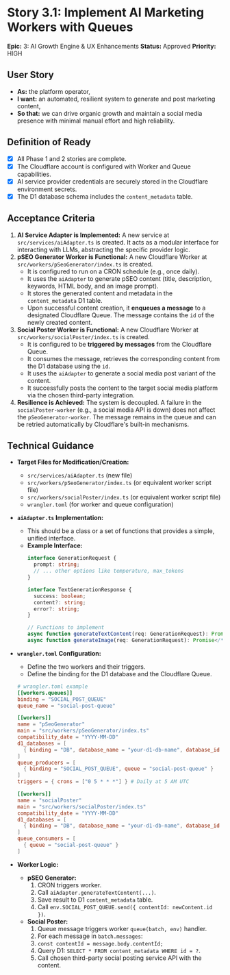 # Story 3.1: Implement AI Marketing Workers with Queues

**Epic:** 3: AI Growth Engine & UX Enhancements
**Status:** Approved
**Priority:** HIGH

## User Story
- **As:** the platform operator,
- **I want:** an automated, resilient system to generate and post marketing content,
- **So that:** we can drive organic growth and maintain a social media presence with minimal manual effort and high reliability.

## Definition of Ready
- [x] All Phase 1 and 2 stories are complete.
- [x] The Cloudflare account is configured with Worker and Queue capabilities.
- [x] AI service provider credentials are securely stored in the Cloudflare environment secrets.
- [x] The D1 database schema includes the `content_metadata` table.

## Acceptance Criteria
1.  **AI Service Adapter is Implemented:** A new service at `src/services/aiAdapter.ts` is created. It acts as a modular interface for interacting with LLMs, abstracting the specific provider logic.
2.  **pSEO Generator Worker is Functional:** A new Cloudflare Worker at `src/workers/pSeoGenerator/index.ts` is created.
    -   It is configured to run on a CRON schedule (e.g., once daily).
    -   It uses the `aiAdapter` to generate pSEO content (title, description, keywords, HTML body, and an image prompt).
    -   It stores the generated content and metadata in the `content_metadata` D1 table.
    -   Upon successful content creation, it **enqueues a message** to a designated Cloudflare Queue. The message contains the `id` of the newly created content.
3.  **Social Poster Worker is Functional:** A new Cloudflare Worker at `src/workers/socialPoster/index.ts` is created.
    -   It is configured to be **triggered by messages** from the Cloudflare Queue.
    -   It consumes the message, retrieves the corresponding content from the D1 database using the `id`.
    -   It uses the `aiAdapter` to generate a social media post variant of the content.
    -   It successfully posts the content to the target social media platform via the chosen third-party integration.
4.  **Resilience is Achieved:** The system is decoupled. A failure in the `socialPoster-worker` (e.g., a social media API is down) does not affect the `pSeoGenerator-worker`. The message remains in the queue and can be retried automatically by Cloudflare's built-in mechanisms.

## Technical Guidance

-   **Target Files for Modification/Creation:**
    -   `src/services/aiAdapter.ts` (new file)
    -   `src/workers/pSeoGenerator/index.ts` (or equivalent worker script file)
    -   `src/workers/socialPoster/index.ts` (or equivalent worker script file)
    -   `wrangler.toml` (for worker and queue configuration)

-   **`aiAdapter.ts` Implementation:**
    -   This should be a class or a set of functions that provides a simple, unified interface.
    -   **Example Interface:**
        ```typescript
        interface GenerationRequest {
          prompt: string;
          // ... other options like temperature, max_tokens
        }
        
        interface TextGenerationResponse {
          success: boolean;
          content?: string;
          error?: string;
        }

        // Functions to implement
        async function generateTextContent(req: GenerationRequest): Promise<TextGenerationResponse> { /* ... */ }
        async function generateImage(req: GenerationRequest): Promise</* ... */> { /* ... */ }
        ```

-   **`wrangler.toml` Configuration:**
    -   Define the two workers and their triggers.
    -   Define the binding for the D1 database and the Cloudflare Queue.
    ```toml
    # wrangler.toml example
    [[workers.queues]]
    binding = "SOCIAL_POST_QUEUE"
    queue_name = "social-post-queue"

    [[workers]]
    name = "pSeoGenerator"
    main = "src/workers/pSeoGenerator/index.ts"
    compatibility_date = "YYYY-MM-DD"
    d1_databases = [
      { binding = "DB", database_name = "your-d1-db-name", database_id = "..." }
    ]
    queue_producers = [
      { binding = "SOCIAL_POST_QUEUE", queue = "social-post-queue" }
    ]
    triggers = { crons = ["0 5 * * *"] } # Daily at 5 AM UTC

    [[workers]]
    name = "socialPoster"
    main = "src/workers/socialPoster/index.ts"
    compatibility_date = "YYYY-MM-DD"
    d1_databases = [
      { binding = "DB", database_name = "your-d1-db-name", database_id = "..." }
    ]
    queue_consumers = [
      { queue = "social-post-queue" }
    ]
    ```

-   **Worker Logic:**
    -   **pSEO Generator:**
        1.  CRON triggers worker.
        2.  Call `aiAdapter.generateTextContent(...)`.
        3.  Save result to D1 `content_metadata` table.
        4.  Call `env.SOCIAL_POST_QUEUE.send({ contentId: newContent.id })`.
    -   **Social Poster:**
        1.  Queue message triggers worker `queue(batch, env)` handler.
        2.  For each message in `batch.messages`:
        3.  `const contentId = message.body.contentId;`
        4.  Query D1: `SELECT * FROM content_metadata WHERE id = ?`.
        5.  Call chosen third-party social posting service API with the content.

